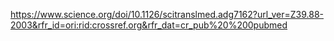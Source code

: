 https://www.science.org/doi/10.1126/scitranslmed.adg7162?url_ver=Z39.88-2003&rfr_id=ori:rid:crossref.org&rfr_dat=cr_pub%20%200pubmed